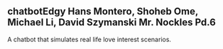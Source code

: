 chatbotEdgy
Hans Montero, Shoheb Ome, Michael Li, David Szymanski
Mr. Nockles Pd.6
--------
A chatbot that simulates real life love interest scenarios.
